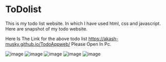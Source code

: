 # ToDolist
This is my todo list website. In which I have used html, css and javascript. 
Here are snapshot of my todo website.

Here Is The Link for the above todo list
https://akash-musky.github.io/TodoAppweb/
Please Open In Pc.

![image](https://user-images.githubusercontent.com/70103770/126048290-7e13be32-f737-4dc1-9b60-f6cbb447d60d.png)
![image](https://user-images.githubusercontent.com/70103770/126048302-544a18cc-2538-4531-b092-3d7021e5497b.png)
![image](https://user-images.githubusercontent.com/70103770/126048310-758bcb13-a753-4773-a7cc-ac95b3489a17.png)
![image](https://user-images.githubusercontent.com/70103770/126048316-4a2a5bbd-7290-48bf-8448-887088551913.png)
![image](https://user-images.githubusercontent.com/70103770/126048376-a526c451-2eb7-4900-8197-545aa0d149a5.png)
